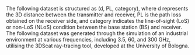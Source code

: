 The following dataset is structured as (d, PL, category), where d represents the 3D distance between the transmitter and receiver, PL is the path loss obtained on the receiver side, and category indicates the line-of-sight (LoS) or non-LoS (NLoS) condition between the base station (BS) and receiver. The following dataset was generated through the simulation of an industrial environment at various frequencies, including 3.5, 60, and 300 GHz, utilising the 3DScat ray-tracing tool, developed at the University of Bologna.
